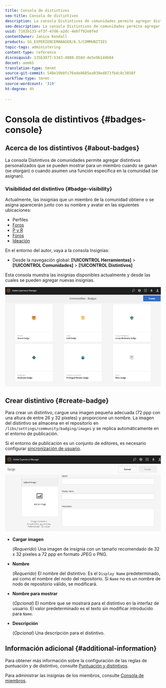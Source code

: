 ```yaml
---
title: Consola de distintivos
seo-title: Consola de distintivos
description: La consola Distintivos de comunidades permite agregar distintivos personalizados que se pueden mostrar para los miembros cuando se ganan (se otorgan) o cuando asumen una función específica en la comunidad (se asignan)
seo-description: La consola Distintivos de comunidades permite agregar distintivos personalizados que se pueden mostrar para los miembros cuando se ganan (se otorgan) o cuando asumen una función específica en la comunidad (se asignan)
uuid: 7103b133-ef3f-47d6-a2dc-4e6ff92e8fed
contentOwner: Janice Kendall
products: SG_EXPERIENCEMANAGER/6.5/COMMUNITIES
topic-tags: administering
content-type: reference
discoiquuid: 135b3077-5343-4888-858d-de5e9b1d4b04
docset: aem65
translation-type: tm+mt
source-git-commit: 548e19b0fc76ede8685ea938ed871fbdc8c3858f
workflow-type: tm+mt
source-wordcount: '319'
ht-degree: 4%

---
```



# Consola de distintivos {#badges-console}

## Acerca de los distintivos {#about-badges}

La consola Distintivos de comunidades permite agregar distintivos personalizados que se pueden mostrar para un miembro cuando se ganan (se otorgan) o cuando asumen una función específica en la comunidad (se asignan).

### Visibilidad del distintivo {#badge-visibility}

Actualmente, las insignias que un miembro de la comunidad obtiene o se asigna aparecerán junto con su nombre y avatar en las siguientes ubicaciones:

* Perfiles
* [Foros](/help/communities/forum.md)
* [P y R](/help/communities/working-with-qna.md)
* [Foros](/help/communities/enabling-leaderboard.md)
* [Ideación](/help/communities/ideation-feature.md)

En el entorno del autor, vaya a la consola Insignias:

* Desde la navegación global: **[!UICONTROL Herramientas]** > **[!UICONTROL Comunidades]** > **[!UICONTROL Distintivos]**

Esta consola muestra las insignias disponibles actualmente y desde las cuales se pueden agregar nuevas insignias.

![badges-homepage](assets/badges-homepage.png)

## Crear distintivo {#create-badge}

Para crear un distintivo, cargue una imagen pequeña adecuada (72 ppp con una altura de entre 26 y 32 píxeles) y proporcione un nombre. La imagen del distintivo se almacena en el repositorio en `/libs/settings/community/badging/images` y se replica automáticamente en el entorno de publicación.

Si el entorno de publicación es un conjunto de editores, es necesario configurar [sincronización de usuario](/help/communities/sync.md).

![create-badge](assets/create-badge.png)

* **Cargar imagen**

   (*Requerido*) Una imagen de insignia con un tamaño recomendado de 32 x 32 píxeles a 72 ppp en formato JPEG o PNG.

* **Nombre**

   (*Requerido*) El nombre del distintivo. Es el `Display Name` predeterminado, así como el nombre del nodo del repositorio. Si `Name` no es un nombre de nodo de repositorio válido, se modificará.

* **Nombre para mostrar**

   (*Opcional*) El nombre que se mostrará para el distintivo en la interfaz de usuario. El valor predeterminado es el texto sin modificar introducido para `Name`.

* **Descripción**

   (*Opcional*) Una descripción para el distintivo.

## Información adicional {#additional-information}

Para obtener más información sobre la configuración de las reglas de puntuación y de distintivo, consulte [Puntuación y distintivos](/help/communities/implementing-scoring.md).

Para administrar las insignias de los miembros, consulte [Consola de miembros](/help/communities/members.md).
